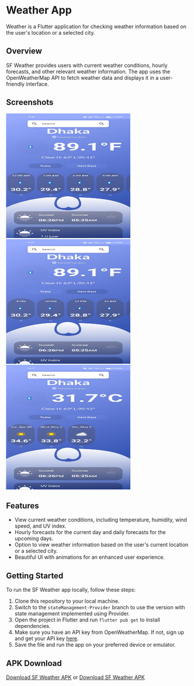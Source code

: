 #  Weather App

 Weather is a Flutter application for checking weather information based on the user's location or a selected city.

## Overview

SF Weather provides users with current weather conditions, hourly forecasts, and other relevant weather information. The app uses the OpenWeatherMap API to fetch weather data and displays it in a user-friendly interface.

## Screenshots

<img src="assets/screenshoot/1.jpeg" alt="Screenshot 1" width="340" height="340"> <img src="assets/screenshoot/2.jpeg" alt="Screenshot 2" width="340" height="340"> <img src="assets/screenshoot/3.jpeg" alt="Screenshot 3" width="340" height="340">

## Features

- View current weather conditions, including temperature, humidity, wind speed, and UV index.
- Hourly forecasts for the current day and daily forecasts for the upcoming days.
- Option to view weather information based on the user's current location or a selected city.
- Beautiful UI with animations for an enhanced user experience.

## Getting Started

To run the SF Weather app locally, follow these steps:

1. Clone this repository to your local machine.
2. Switch to the `stateManagement-Provider` branch to use the version with state management implemented using Provider.
3. Open the project in Flutter and run `flutter pub get` to install dependencies.
4. Make sure you have an API key from OpenWeatherMap. If not, sign up and get your API key [here](https://www.weatherapi.com/).
5. Save the file and run the app on your preferred device or emulator.

## APK Download

[Download SF Weather APK](testing_apk/weather%20test.apk) 
or 
[Download SF Weather APK](https://drive.google.com/file/d/1T9dpD-PhBBb3vBfLsRl-KFIFOBS6r-6n/view?usp=sharing)

